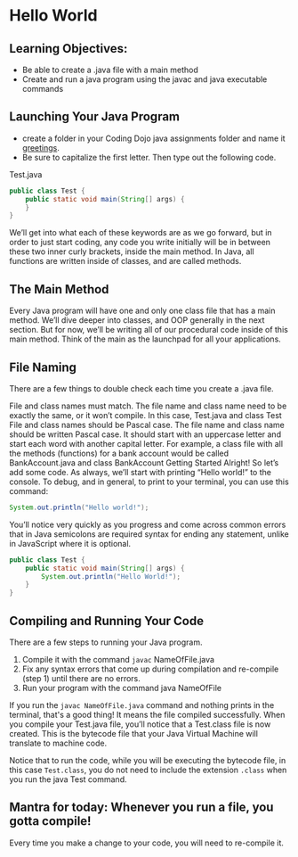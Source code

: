 # Hello World
## Learning Objectives:
- Be able to create a .java file with a main method
- Create and run a java program using the javac and java executable commands

## Launching Your Java Program
- create a folder in your Coding Dojo java assignments folder and name it [greetings](./greetings/Test.java). 
- Be sure to capitalize the first letter. Then type out the following code.

Test.java
```java
public class Test {
	public static void main(String[] args) {
	}
}
```
We’ll get into what each of these keywords are as we go forward, but in order to just start coding, any code you write initially will be in between these two inner curly brackets, inside the main method. In Java, all functions are written inside of classes, and are called methods.

## The Main Method

Every Java program will have one and only one class file that has a main method. We’ll dive deeper into classes, and OOP generally in the next section. But for now, we’ll be writing all of our procedural code inside of this main method. Think of the main as the launchpad for all your applications.

## File Naming
There are a few things to double check each time you create a .java file.

File and class names must match.
The file name and class name need to be exactly the same, or it won’t compile. In this case, Test.java and class Test
File and class names should be Pascal case.
The file name and class name should be written Pascal case. It should start with an uppercase letter and start each word with another capital letter. For example, a class file with all the methods (functions) for a bank account would be called BankAccount.java and class BankAccount
Getting Started
Alright! So let’s add some code. As always, we’ll start with printing “Hello world!” to the console. To debug, and in general, to print to your terminal, you can use this command:

```java
System.out.println("Hello world!");
```

You’ll notice very quickly as you progress and come across common errors that in Java semicolons are required syntax for ending any statement, unlike in JavaScript where it is optional.

```java
public class Test {
	public static void main(String[] args) {
		System.out.println("Hello World!");
	}
}
```
## Compiling and Running Your Code
There are a few steps to running your Java program.

1. Compile it with the command `javac` NameOfFile.java
1. Fix any syntax errors that come up during compilation and re-compile (step 1) until there are no errors.
1. Run your program with the command java NameOfFile


If you run the `javac NameOfFile.java` command and nothing prints in the terminal, that's a good thing! It means the file compiled successfully. When you compile your Test.java file, you’ll notice that a Test.class file is now created. This is the bytecode file that your Java Virtual Machine will translate to machine code.


Notice that to run the code, while you will be executing the bytecode file, in this case `Test.class`, you do not need to include the extension `.class` when you run the java Test command.


## Mantra for today: Whenever you run a file, you gotta compile!

Every time you make a change to your code, you will need to re-compile it.